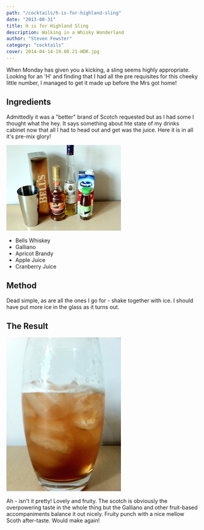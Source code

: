 ```yaml
---
path: "/cocktails/h-is-for-highland-sling"
date: "2013-08-31"
title: H is for Highland Sling
description: Walking in a Whisky Wonderland
author: "Steven Fewster"
category: "cocktails"
cover: 2014-04-14-19.00.21-HDR.jpg
---
```


When Monday has given you a kicking, a sling seems highly appropriate. Looking for an 'H' and finding that I had all the pre requisites for this cheeky little number, I managed to get it made up before the Mrs got home!

## Ingredients

Admittedly it was a "better" brand of Scotch requested but as I had some I thought what the hey. It says something about hte state of my drinks cabinet now that all I had to head out and get was the juice.
Here it is in all it's pre-mix glory!

![Highland Sling Ingredients](./2014-04-14-19.00.21-HDR.jpg "Highland Sling Ingredients")

* Bells Whiskey
* Galliano
* Apricot Brandy
* Apple Juice
* Cranberry Juice

## Method

Dead simple, as are all the ones I go for - shake together with ice. I should have put more ice in the glass as it turns out.

## The Result

![Finished article. In a sling.](./2014-04-14-19.11.25-HDR.jpg "Finished  article - in a Sling")

Ah - isn't it pretty! Lovely and fruity. The scotch is obviously the overpowering taste in the whole thing but the Galliano and other fruit-based accompaniments balance it out nicely. Fruity punch with a nice mellow Scoth after-taste. Would make again!
